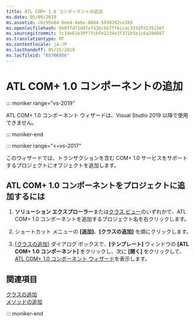 ```yaml
---
title: ATL COM+ 1.0 コンポーネントの追加
ms.date: 05/09/2019
ms.assetid: c6c95e64-9ee4-4a6e-8804-5930202ce1b9
ms.openlocfilehash: 6b8ffd71dd7e743bcbb7ff6ccac333dfd235156f
ms.sourcegitcommit: fc1de63a39f7fcbfe2234e3f372b5e1c6a286087
ms.translationtype: MT
ms.contentlocale: ja-JP
ms.lasthandoff: 05/15/2019
ms.locfileid: "65706956"
---
```

# <a name="adding-an-atl-com-10-component"></a>ATL COM+ 1.0 コンポーネントの追加


::: moniker range="vs-2019"

ATL COM+ 1.0 コンポーネント ウィザードは、Visual Studio 2019 以降で使用できません。

::: moniker-end

::: moniker range="<=vs-2017"

このウィザードでは、トランザクションを含む COM+ 1.0 サービスをサポートするプロジェクトにオブジェクトを追加します。

## <a name="to-add-an-atl-com-10-component-to-your-project"></a>ATL COM+ 1.0 コンポーネントをプロジェクトに追加するには

1. **ソリューション エクスプローラー**または[クラス ビュー](/visualstudio/ide/viewing-the-structure-of-code)のいずれかで、ATL COM+ 1.0 コンポーネントを追加するプロジェクト名を右クリックします。

1. ショートカット メニューの **[追加]**、**[クラスの追加]** を順にクリックします。

1. [[クラスの追加]](../../ide/add-class-dialog-box.md) ダイアログ ボックスで、**[テンプレート]** ウィンドウの **[ATL COM+ 1.0 コンポーネント]** をクリックし、次に **[開く]** をクリックして、[ATL COM+ 1.0 コンポーネント ウィザード](../../atl/reference/atl-com-plus-1-0-component-wizard.md)を表示します。

## <a name="see-also"></a>関連項目

[クラスの追加](../../ide/adding-a-class-visual-cpp.md)<br/>
[メソッドの追加](../../ide/adding-a-method-visual-cpp.md)

::: moniker-end


